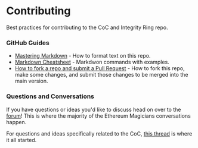 # Contributing

Best practices for contributing to the CoC and Integrity Ring repo. 

### GitHub Guides
- [Mastering Markdown](https://guides.github.com/features/mastering-markdown/) - How to format text on this repo.
- [Markdown Cheatsheet](https://github.com/adam-p/markdown-here/wiki/Markdown-Cheatsheet) - Markdwon commands with examples.
- [How to fork a repo and submit a Pull Request](https://guides.github.com/activities/forking/) - How to fork this repo, make some changes, and submit those changes to be merged into the main version.

### Questions and Conversations

If you have questions or ideas you'd like to discuss head on over to the [forum](https://ethereum-magicians.org/)! This is where the majority of the Ethereum Magicians conversations happen. 

For questions and ideas specifically related to the CoC, [this thread](https://ethereum-magicians.org/t/ethmagicians-council-of-prague-integrity-ring-community-code-of-conduct/2836) is where it all started.




